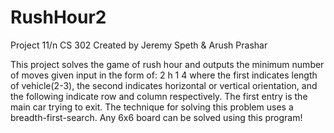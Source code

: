 # RushHour2
Project 11/n
CS 302
Created by Jeremy Speth & Arush Prashar

This project solves the game of rush hour and outputs the minimum number of moves given input in the form of:
2 h 1 4
where the first indicates length of vehicle(2-3), the second indicates horizontal or vertical orientation, and the following indicate row and column respectively. The first entry is the main car trying to exit.
The technique for solving this problem uses a breadth-first-search. Any 6x6 board can be solved using this program!
